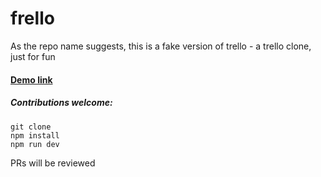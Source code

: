 # frello
As the repo name suggests, this is a fake version of trello - a trello clone, just for fun

#### [Demo link](https://coopersamuel.github.io/frello/)


##### Contributions welcome:
```
git clone
npm install
npm run dev
```
PRs will be reviewed

